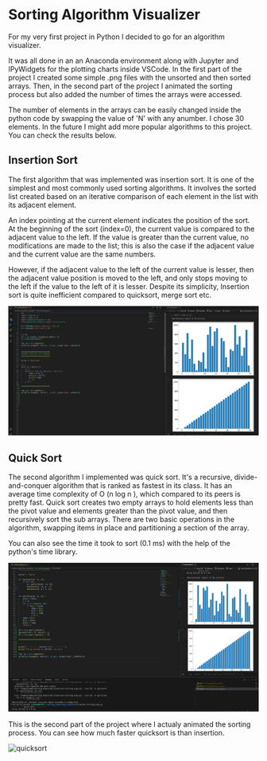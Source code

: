 # Sorting Algorithm Visualizer

For my very first project in Python I decided to go for an
algorithm visualizer. 

It was all done in an an Anaconda environment along with Jupyter and IPyWidgets for the plotting charts inside VSCode.
In the first part of the project I created some simple .png files with the unsorted and then sorted arrays.
Then, in the second part of the project I animated the sorting process but also added the number of times the arrays were accessed.

The number of elements in the arrays can be easily changed inside the python code by swapping the value of 'N'
with any anumber. I chose 30 elements. In the future I might add more popular algorithms to this project.
You can check the results below.



## Insertion Sort

The first algorithm that was implemented was insertion sort.
It is one of the simplest and most commonly used sorting algorithms. 
It involves the sorted list created based on an iterative comparison of each element in the list with its adjacent element.

An index pointing at the current element indicates the position of the sort. At the beginning of the sort (index=0), the current value is compared to the adjacent value to the left. If the value is greater than the current value, no modifications are made to the list; this is also the case if the adjacent value and the current value are the same numbers. 

However, if the adjacent value to the left of the current value is lesser, then the adjacent value position is moved to the left, and only stops moving to the left if the value to the left of it is lesser. Despite its simplicity, Insertion sort is quite inefficient compared to quicksort, merge sort etc.


![Alt text](<Images/Screenshot from 2023-12-16 00-03-51.png>)


## Quick Sort

The second algorithm I implemented was quick sort.
It's a recursive, divide-and-conquer algorithm that is ranked as fastest in its class. 
It has an average time complexity of O (n log n ), which compared to its peers is pretty fast. 
Quick sort creates two empty arrays to hold elements less than the pivot value and elements greater than the pivot value, and then recursively sort the sub arrays. There are two basic operations in the algorithm, swapping items in place and partitioning a section of the array.

You can also see the time it took to sort (0.1 ms) with the help
of the python's time library.


![Alt text](<Images/Screenshot from 2023-12-23 22-12-33.png>)


This is the second part of the project where I actualy animated the sorting process.
You can see how much faster quicksort is than insertion.

![quicksort](./Stuff/quicksort.gif)